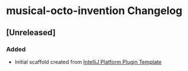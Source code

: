 <!-- Keep a Changelog guide -> https://keepachangelog.com -->

# musical-octo-invention Changelog

## [Unreleased]
### Added
- Initial scaffold created from [IntelliJ Platform Plugin Template](https://github.com/JetBrains/intellij-platform-plugin-template)
